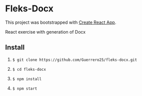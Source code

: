 # Fleks-Docx

This project was bootstrapped with [Create React App](https://github.com/facebookincubator/create-react-app).

React exercise with generation of Docx

## Install

1. `$ git clone https://github.com/Guerrero25/fleks-docx.git`

2. `$ cd fleks-docx`

3. `$ npm install`

4. `$ npm start`